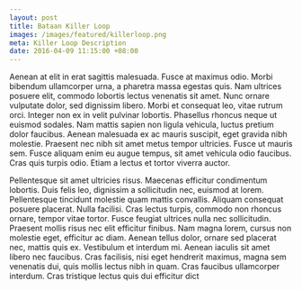 ```yaml
---
layout: post
title: Bataan Killer Loop
images: /images/featured/killerloop.png
meta: Killer Loop Description
date: 2016-04-09 11:15:00 +08:00
---
```


Aenean at elit in erat sagittis malesuada. Fusce at maximus odio. Morbi bibendum ullamcorper urna, a pharetra massa egestas quis. Nam ultrices posuere elit, commodo lobortis lectus venenatis sit amet. Nunc ornare vulputate dolor, sed dignissim libero. Morbi et consequat leo, vitae rutrum orci. Integer non ex in velit pulvinar lobortis. Phasellus rhoncus neque ut euismod sodales. Nam mattis sapien non ligula vehicula, luctus pretium dolor faucibus. Aenean malesuada ex ac mauris suscipit, eget gravida nibh molestie. Praesent nec nibh sit amet metus tempor ultricies. Fusce ut mauris sem. Fusce aliquam enim eu augue tempus, sit amet vehicula odio faucibus. Cras quis turpis odio. Etiam a lectus et tortor viverra auctor.

Pellentesque sit amet ultricies risus. Maecenas efficitur condimentum lobortis. Duis felis leo, dignissim a sollicitudin nec, euismod at lorem. Pellentesque tincidunt molestie quam mattis convallis. Aliquam consequat posuere placerat. Nulla facilisi. Cras lectus turpis, commodo non rhoncus ornare, tempor vitae tortor. Fusce feugiat ultrices nulla nec sollicitudin. Praesent mollis risus nec elit efficitur finibus. Nam magna lorem, cursus non molestie eget, efficitur ac diam. Aenean tellus dolor, ornare sed placerat nec, mattis quis ex. Vestibulum et interdum mi. Aenean iaculis sit amet libero nec faucibus. Cras facilisis, nisi eget hendrerit maximus, magna sem venenatis dui, quis mollis lectus nibh in quam. Cras faucibus ullamcorper interdum. Cras tristique lectus quis dui efficitur dict
